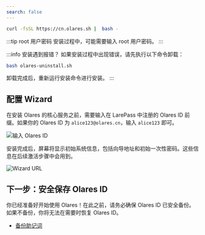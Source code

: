 ```yaml
---
search: false
---
```


```bash
curl -fsSL https://cn.olares.sh |  bash -
```

:::tip root 用户密码
安装过程中，可能需要输入 root 用户密码。
:::

:::info 安装遇到报错？
如果安装过程中出现错误，请先执行以下命令卸载：

```bash
bash olares-uninstall.sh

```

卸载完成后，重新运行安装命令进行安装。
:::

## 配置 Wizard

在安装 Olares 的核心服务之前，需要输入在 LarePass 中注册的 Olares ID 前缀。如果你的 Olares ID 为 `alice123@olares.cn`，输入 `alice123` 即可。

![输入 Olares ID](/images/zh/manual/get-started/enter-olares-id.png)

安装完成后，屏幕将显示初始系统信息，包括向导地址和初始一次性密码。这些信息在后续激活步骤中会用到。

![Wizard URL](/images/manual/get-started/wizard-url-and-login-password.png)

## 下一步：安全保存 Olares ID

你已经准备好开始使用 Olares！在此之前，请务必确保 Olares ID 已安全备份。如果不备份，你将无法在需要时恢复 Olares ID。

- [备份助记词](../larepass/back-up-mnemonics.md)
